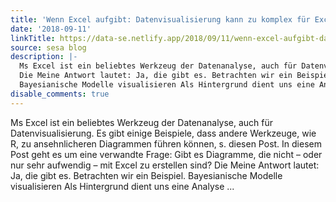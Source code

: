 ```yaml
---
title: 'Wenn Excel aufgibt: Datenvisualisierung kann zu komplex für Excel werden'
date: '2018-09-11'
linkTitle: https://data-se.netlify.app/2018/09/11/wenn-excel-aufgibt-datenvisualisierung-kann-zu-komplex-f%C3%BCr-excel-werden/
source: sesa blog
description: |-
  Ms Excel ist ein beliebtes Werkzeug der Datenanalyse, auch für Datenvisualisierung. Es gibt einige Beispiele, dass andere Werkzeuge, wie R, zu ansehnlicheren Diagrammen führen können, s. diesen Post. In diesem Post geht es um eine verwandte Frage: Gibt es Diagramme, die nicht – oder nur sehr aufwendig – mit Excel zu erstellen sind?
  Die Meine Antwort lautet: Ja, die gibt es. Betrachten wir ein Beispiel.
  Bayesianische Modelle visualisieren Als Hintergrund dient uns eine Analyse ...
disable_comments: true
---
```

Ms Excel ist ein beliebtes Werkzeug der Datenanalyse, auch für Datenvisualisierung. Es gibt einige Beispiele, dass andere Werkzeuge, wie R, zu ansehnlicheren Diagrammen führen können, s. diesen Post. In diesem Post geht es um eine verwandte Frage: Gibt es Diagramme, die nicht – oder nur sehr aufwendig – mit Excel zu erstellen sind?
Die Meine Antwort lautet: Ja, die gibt es. Betrachten wir ein Beispiel.
Bayesianische Modelle visualisieren Als Hintergrund dient uns eine Analyse ...